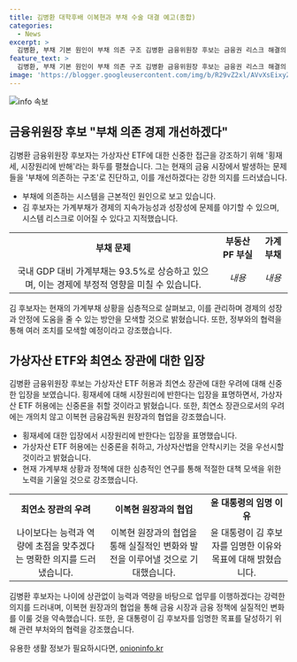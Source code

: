 ```yaml
---
title: 김병환 대학후배 이복현과 부채 수술 대결 예고(종합)
categories:
  - News
excerpt: >
  김병환, 부채 기본 원인이 부채 의존 구조 김병환 금융위원장 후보는 금융권 리스크 해결의 핵심이 부채라고 지적했다. 가계부채 증가에 대해 우려를 표명하며, 가계부채 관리를 강화하고 시장 상황을 지켜보겠다고 밝혔다. 또한, 가상자산 ETF 허용과 최연소 금융위원장 임명에 대한 우려에 대해 신중한 입장을 보였다. 
feature_text: >
  김병환, 부채 기본 원인이 부채 의존 구조 김병환 금융위원장 후보는 금융권 리스크 해결의 핵심이 부채라고 지적했다. 가계부채 증가에 대해 우려를 표명하며, 가계부채 관리를 강화하고 시장 상황을 지켜보겠다고 밝혔다. 또한, 가상자산 ETF 허용과 최연소 금융위원장 임명에 대한 우려에 대해 신중한 입장을 보였다. 
image: 'https://blogger.googleusercontent.com/img/b/R29vZ2xl/AVvXsEixyZcFfHzMRdzZMjFBmAUKJYCLCGyLL1o632UiGVXcaFdKo_bkvkuCioo0uUKlGfBVcT3P84aROyZIXSBEx3Aw5nCQ3pTgDom1WDC4m8eifvWiAmWEEVb4x6G_l8C0QH225ldMjyaFvpxGEBGNO37VmDTDMHGhJPq73UglMfDca1-0aw/s1600/blogspot.png'
---
```


<p><img src="https://blogger.googleusercontent.com/img/b/R29vZ2xl/AVvXsEixyZcFfHzMRdzZMjFBmAUKJYCLCGyLL1o632UiGVXcaFdKo_bkvkuCioo0uUKlGfBVcT3P84aROyZIXSBEx3Aw5nCQ3pTgDom1WDC4m8eifvWiAmWEEVb4x6G_l8C0QH225ldMjyaFvpxGEBGNO37VmDTDMHGhJPq73UglMfDca1-0aw/s1600/blogspot.png" alt="info 속보" /></p>

<h2 data-ke-size="size26">금융위원장 후보 "부채 의존 경제 개선하겠다"</h2>

<p data-ke-size="size16">김병환 금융위원장 후보자는 가상자산 ETF에 대한 신중한 접근을 강조하기 위해 '횡재세, 시장원리에 반해'라는 화두를 펼쳤습니다. 그는 현재의 금융 시장에서 발생하는 문제들을 '부채에 의존하는 구조'로 진단하고, 이를 개선하겠다는 강한 의지를 드러냈습니다.</p>

<ul>
<li>부채에 의존하는 시스템을 근본적인 원인으로 보고 있습니다.</li>
<li>김 후보자는 가계부채가 경제의 지속가능성과 성장성에 문제를 야기할 수 있으며, 시스템 리스크로 이어질 수 있다고 지적했습니다.</li>
</ul>

<table>
  <tr>
    <td style="text-align: center; height: 17px;"><b>부채 문제</b></td>
    <td style="text-align: center; height: 17px;"><b>부동산PF 부실</b></td>
    <td style="text-align: center; height: 17px;"><b>가계부채</b></td>
  </tr>
  <tr>
    <td style="text-align: center; height: 17px;">국내 GDP 대비 가계부채는 93.5%로 상승하고 있으며, 이는 경제에 부정적 영향을 미칠 수 있습니다.</td>
    <td style="text-align: center; height: 17px;"><i>내용</i></td>
    <td style="text-align: center; height: 17px;"><i>내용</i></td>
  </tr>
</table>

<p data-ke-size="size16">김 후보자는 현재의 가계부채 상황을 심층적으로 살펴보고, 이를 관리하며 경제의 성장과 안정에 도움을 줄 수 있는 방안을 모색할 것으로 밝혔습니다. 또한, 정부와의 협력을 통해 여러 조치를 모색할 예정이라고 강조했습니다.</p>

<h2 data-ke-size="size26">가상자산 ETF와 최연소 장관에 대한 입장</h2>

<p data-ke-size="size16">김병환 금융위원장 후보는 가상자산 ETF 허용과 최연소 장관에 대한 우려에 대해 신중한 입장을 보였습니다. 횡재세에 대해 시장원리에 반한다는 입장을 표명하면서, 가상자산 ETF 허용에는 신중론을 취할 것이라고 밝혔습니다. 또한, 최연소 장관으로서의 우려에는 개의치 않고 이복현 금융감독원 원장과의 협업을 강조했습니다.</p>

<ul>
<li>횡재세에 대한 입장에서 시장원리에 반한다는 입장을 표명했습니다.</li>
<li>가상자산 ETF 허용에는 신중론을 취하고, 가상자산법을 안착시키는 것을 우선시할 것이라고 밝혔습니다.</li>
<li>현재 가계부채 상황과 정책에 대한 심층적인 연구를 통해 적절한 대책 모색을 위한 노력을 기울일 것으로 강조했습니다.</li>
</ul>

<table>
  <tr>
    <td style="text-align: center; height: 17px;"><b>최연소 장관의 우려</b></td>
    <td style="text-align: center; height: 17px;"><b>이복현 원장과의 협업</b></td>
    <td style="text-align: center; height: 17px;"><b>윤 대통령의 임명 이유</b></td>
  </tr>
  <tr>
    <td style="text-align: center; height: 17px;">나이보다는 능력과 역량에 초점을 맞추겠다는 명확한 의지를 드러냈습니다.</td>
    <td style="text-align: center; height: 17px;">이복현 원장과의 협업을 통해 실질적인 변화와 발전을 이루어낼 것으로 기대했습니다.</td>
    <td style="text-align: center; height: 17px;">윤 대통령이 김 후보자를 임명한 이유와 목표에 대해 밝혔습니다.</td>
  </tr>
</table>

<p data-ke-size="size16">김병환 후보자는 나이에 상관없이 능력과 역량을 바탕으로 업무를 이행하겠다는 강력한 의지를 드러내며, 이복현 원장과의 협업을 통해 금융 시장과 금융 정책에 실질적인 변화를 이룰 것을 약속했습니다. 또한, 윤 대통령이 김 후보자를 임명한 목표를 달성하기 위해 관련 부처와의 협력을 강조했습니다.</p>
유용한 생활 정보가 필요하시다면, <a href="https://onioninfo.kr" rel="dofollow">onioninfo.kr</a>


